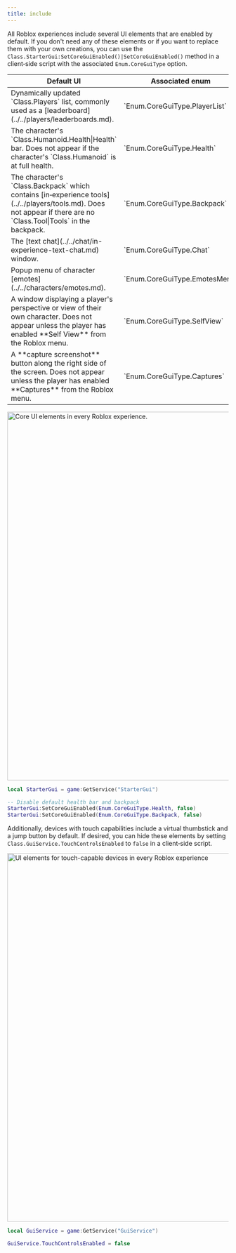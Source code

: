 ```yaml
---
title: include
---
```


All Roblox experiences include several UI elements that are enabled by default. If you don't need any of these elements or if you want to replace them with your own creations, you can use the `Class.StarterGui:SetCoreGuiEnabled()|SetCoreGuiEnabled()` method in a client‑side script with the associated `Enum.CoreGuiType` option.

<table>
<thead>
  <tr>
    <th>Default UI</th>
    <th>Associated enum</th>
  </tr>
</thead>
<tbody>
  <tr>
    <td>Dynamically updated `Class.Players` list, commonly used as a [leaderboard](../../players/leaderboards.md).</td>
    <td>`Enum.CoreGuiType.PlayerList`</td>
  </tr>
	<tr>
    <td>The character's `Class.Humanoid.Health|Health` bar. Does not appear if the character's `Class.Humanoid` is at full health.</td>
    <td>`Enum.CoreGuiType.Health`</td>
  </tr>
	<tr>
    <td>The character's `Class.Backpack` which contains [in‑experience tools](../../players/tools.md). Does not appear if there are no `Class.Tool|Tools` in the backpack.</td>
    <td>`Enum.CoreGuiType.Backpack`</td>
  </tr>
	<tr>
    <td>The [text chat](../../chat/in-experience-text-chat.md) window.</td>
    <td>`Enum.CoreGuiType.Chat`</td>
  </tr>
	<tr>
    <td>Popup menu of character [emotes](../../characters/emotes.md).</td>
    <td>`Enum.CoreGuiType.EmotesMenu`</td>
  </tr>
	<tr>
    <td>A window displaying a player's perspective or view of their own character. Does not appear unless the player has enabled **Self&nbsp;View** from the Roblox menu.</td>
    <td>`Enum.CoreGuiType.SelfView`</td>
  </tr>
	<tr>
    <td>A **capture screenshot** button along the right side of the screen. Does not appear unless the player has enabled **Captures** from the Roblox menu.</td>
    <td>`Enum.CoreGuiType.Captures`</td>
  </tr>
</tbody>
</table>

<img src="../../assets/ui/misc/CoreGui-Elements.jpg" width="840" alt="Core UI elements in every Roblox experience." />

```lua title="Client Script - Disable Default UI Elements"
local StarterGui = game:GetService("StarterGui")

-- Disable default health bar and backpack
StarterGui:SetCoreGuiEnabled(Enum.CoreGuiType.Health, false)
StarterGui:SetCoreGuiEnabled(Enum.CoreGuiType.Backpack, false)
```

Additionally, devices with touch capabilities include a virtual thumbstick and a jump button by default. If desired, you can hide these elements by setting `Class.GuiService.TouchControlsEnabled` to `false` in a client‑side script.

<img src="../../assets/ui/misc/TouchGui-Elements.png" width="840" alt="UI elements for touch-capable devices in every Roblox experience" />

```lua title="Client Script - Disable Touch Controls"
local GuiService = game:GetService("GuiService")

GuiService.TouchControlsEnabled = false
```
